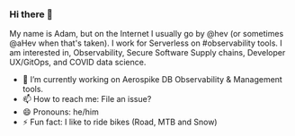 ### Hi there 👋

My name is Adam, but on the Internet I usually go by @hev (or sometimes @aHev when that's taken).
I work for Serverless on #observability tools. I am 
interested in, Observability, Secure Software Supply chains, Developer UX/GitOps, and COVID data science. 

- 🔭 I’m currently working on Aerospike DB Observability & Management tools. 
- 📫 How to reach me: File an issue? 
- 😄 Pronouns: he/him
- ⚡ Fun fact: I like to ride bikes (Road, MTB and Snow)

<!--
**hev/hev** is a ✨ _special_ ✨ repository because its `README.md` (this file) appears on your GitHub profile.

Here are some ideas to get you started:

- 🔭 I’m currently working on ...
- 🌱 I’m currently learning ...
- 👯 I’m looking to collaborate on ...
- 🤔 I’m looking for help with ...
- 💬 Ask me about ...
- 📫 How to reach me: ...
- 😄 Pronouns: ...
- ⚡ Fun fact: ...
-->
